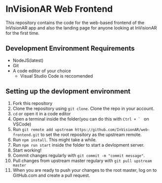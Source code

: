 # InVisionAR Web Frontend

This repository contains the code for the web-based frontend
of the InVisionAR app and also the landing page for anyone
looking at InVisionAR for the first time.

## Development Environment Requirements

- NodeJS(latest)
- Git
- A code editor of your choice
  - Visual Studio Code is reccomended

## Setting up the devlopment environment

1. Fork this repository
2. Clone the repository using `git clone`. Clone the repo in your account.
3. `cd` or open it in a code editor
4. Open a terminal inside the folder(you can do this with `` Ctrl + `  `` on VSCode)
5. Run `git remote add upstream https://github.com/InVisionAR/web-frontend.git` to set the root repository as the upstream remote.
6. Run `npm install`. This might take a while.
7. Run `npm run start` inside the folder to start a devlopment server.
8. Start working!
9. Commit changes regularly with `git commit -m "commit message"`.
10. Pull changes from upstream master regulary with `git pull upstream master`
11. When you are ready to push your changes to the root master, log on to GitHub.com and create a pull request.
